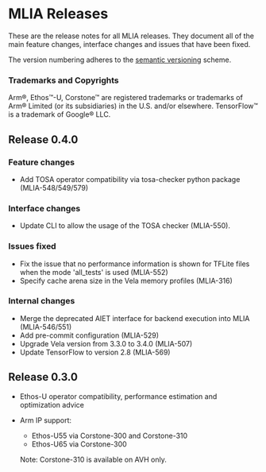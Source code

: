 <!---
SPDX-FileCopyrightText: Copyright 2022, Arm Limited and/or its affiliates.
SPDX-License-Identifier: Apache-2.0
--->
# MLIA Releases

These are the release notes for all MLIA releases. They document all of the
main feature changes, interface changes and issues that have been fixed.

The version numbering adheres to the [semantic versioning](https://semver.org/)
scheme.

### Trademarks and Copyrights

Arm®, Ethos™-U, Corstone™ are registered trademarks or trademarks of Arm®
Limited (or its subsidiaries) in the U.S. and/or elsewhere.
TensorFlow™ is a trademark of Google® LLC.

## Release 0.4.0

### Feature changes

* Add TOSA operator compatibility via tosa-checker python package
  (MLIA-548/549/579)

### Interface changes

* Update CLI to allow the usage of the TOSA checker (MLIA-550).

### Issues fixed

* Fix the issue that no performance information is shown for TFLite files when
  the mode 'all_tests' is used (MLIA-552)
* Specify cache arena size in the Vela memory profiles (MLIA-316)

### Internal changes

* Merge the deprecated AIET interface for backend execution into MLIA
  (MLIA-546/551)
* Add pre-commit configuration (MLIA-529)
* Upgrade Vela version from 3.3.0 to 3.4.0 (MLIA-507)
* Update TensorFlow to version 2.8 (MLIA-569)

## Release 0.3.0

* Ethos-U operator compatibility, performance estimation and optimization
  advice
* Arm IP support:
  * Ethos-U55 via Corstone-300 and Corstone-310
  * Ethos-U65 via Corstone-300

  Note: Corstone-310 is available on AVH only.
